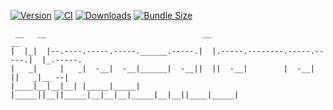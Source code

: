 [![Version](https://img.shields.io/npm/v/three-elements)](https://www.npmjs.com/package/three-elements)
[![CI](https://github.com/hmans/three-elements/workflows/CI/badge.svg)](https://github.com/hmans/three-elements/actions?query=workflow%3ACI)
[![Downloads](https://img.shields.io/npm/dt/three-elements.svg)](https://www.npmjs.com/package/three-elements)
[![Bundle Size](https://img.shields.io/bundlephobia/min/three-elements?label=bundle%20size)](https://bundlephobia.com/result?p=three-elements)

```
 __   __                                   __                              __
|  |_|  |--.----.-----.-----.______.-----.|  |.-----.--------.-----.-----.|  |_.-----.
|   _|     |   _|  -__|  -__|______|  -__||  ||  -__|        |  -__|     ||   _|__ --|
|____|__|__|__| |_____|_____|      |_____||__||_____|__|__|__|_____|__|__||____|_____|
```
